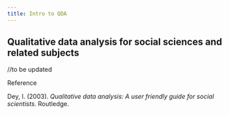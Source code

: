 ```yaml
---
title: Intro to QDA
---
```


## Qualitative data analysis for social sciences and related subjects

//to be updated

Reference

Dey, I. (2003). *Qualitative data analysis: A user friendly guide for social scientists*. Routledge.

